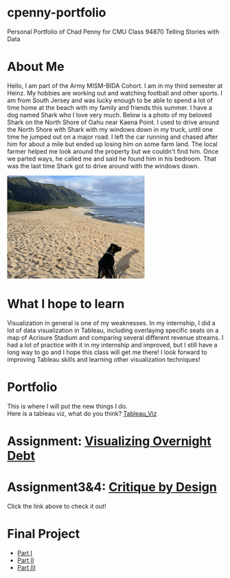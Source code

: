 # cpenny-portfolio
Personal Portfolio of Chad Penny for CMU Class 94870 Telling Stories with Data

# About Me
Hello, I am part of the Army MISM-BIDA Cohort. I am in my third semester at Heinz. My hobbies are working out and watching football and other sports. I am from South Jersey and was lucky enough to be able to spend a lot of time home at the beach with my family and friends this summer. I have a dog named Shark who I love very much. Below is a photo of my beloved Shark on the North Shore of Oahu near Kaena Point. I used to drive around the North Shore with Shark with my windows down in my truck, until one time he jumped out on a major road. I left the car running and chased after him for about a mile but ended up losing him on some farm land. The local farmer helped me look around the property but we couldn't find him. Once we parted ways, he called me and said he found him in his bedroom. That was the last time Shark got to drive around with the windows down. 

![shark](shark.png)

# What I hope to learn
Visualization in general is one of my weaknesses. In my internship, I did a lot of data visualization in Tableau, including overlaying specific seats on a map of Acrisure Stadium and comparing several different revenue streams. I had a lot of practice with it in my internship and improved, but I still have a long way to go and I hope this class will get me there! I look forward to improving Tableau skills and learning other visualization techniques! 

# Portfolio 
This is where I will put the new things I do.  
Here is a tableau viz, what do you think?
[Tableau_Viz](tableau1.md)


# Assignment: [Visualizing Overnight Debt](dataviz3.md)

# Assignment3&4: [Critique by Design](assignment3_4.md)
Click the link above to check it out!
 
# Final Project
- [Part I](finalProject_part1.md)
- [Part II](Part_II.md)
- [Part III](Part_III.md)

